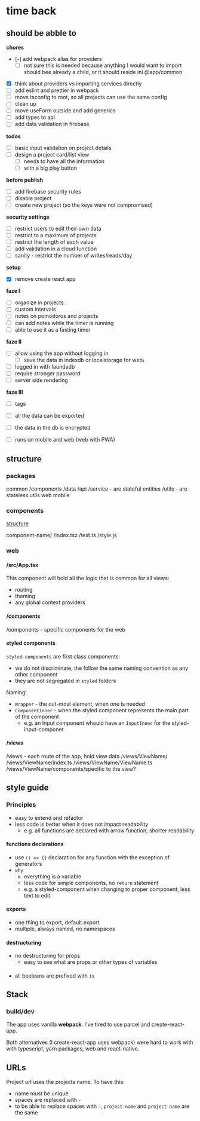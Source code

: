 # time back

## should be abble to

**chores**

- [-] add webpack alias for providers
  - [ ] not sure this is needed because anything I would want to import should bee already a child, or it should reside ini @app/common
- [x] think about providers vs importing services directly
- [ ] add eslint and prettier in webpack
- [ ] move tsconfig to root, so all projects can use the same config
- [ ] clean up 
- [ ] move useForm outside and add generics
- [ ] add types to api
- [ ] add data validation in firebase

**todos**

- [ ] basic input validation on project details
- [ ] design a project card/list view
  - [ ] needs to have all the information
  - [ ] with a big play button

**before publish**
- [ ] add firebase security rules
- [ ] disable project
- [ ] create new project (so the keys were not compromised)

**security settings**

- [ ] restrict users to edit their own data
- [ ] restrict to a maximum of projects
- [ ] restrict the length of each value
- [ ] add validation in a cloud function
- [ ] sanity - restrict the number of writes/reads/day

**setup**
- [x] remove create react app

**faze I**
- [ ] organize in projects
- [ ] custom intervals
- [ ] notes on pomodoros and projects
- [ ] can add notes while the timer is running
- [ ] able to use it as a fasting timer

**faze II**
- [ ] allow using the app without logging in
  - [ ] save the data in indexdb or localstorage for web\
- [ ] logged in with faundadb
- [ ] require stronger password
- [ ] server side rendering

**faze III**
- [ ] tags
- [ ] all the data can be exported
- [ ] the data in the db is encrypted
- [ ] runs on mobile and web (web with PWA)


## structure

### packages

common
  /components
  /data
    /api
      /service - are stateful entities
      /utils - are stateless utils
web
mobile

### components


[structure](https://www.robinwieruch.de/react-folder-structure)

component-name/
  /index.tsx 
  /test.ts
  /style.js

### web

#### /src/App.tsx

This component will hold all the logic that is common for all views:
- routing
- theming
- any global context providers
#### /components

/components - specific components for the web

#### styled components

`styled-components` are first class components:
  -  we do not discriminate, the follow the same naming convention as any other component 
  -  they are not segregated in `styled` folders

Naming:
- `Wrapper` - the out-most element, when one is needed
- `ComponentInner` - when the styled component represents the main part of the component
  - e.g. an Input component whould have an `InputInner` for the styled-input-componet
#### /views

/views - each route of the app, hold view data
/views/ViewName/
/views/ViewName/index.ts
/views/ViewName/ViewName.ts
/views/ViewName/components/specific to the view?

## style guide

### Principles

- easy to extend and refactor
- less code is better when it does not impact readability
  - e.g. all functions are declared with arrow function, shorter readability
#### functions declarations
- use `() => {}` declaration for any function with the exception of generators
- `why` 
  -  everything is a variable
  -  less code for simple components, no `return` statement
  -  e.g. a styled-component when changing to proper component, less text to edit
#### exports
- one thing to export, default export
- multiple, always named, no namespaces

#### destructuring
- no destructuring for props
  - easy to see what are props or other types of variables

####
- all booleans are prefixed with `is`


## Stack

### build/dev

The app uses vanilla **webpack**. I've tired to  use parcel and create-react-app.

Both alternatives (I create-react-app uses webpack) were hard to work with with typescript, yarn packages, web and react-native.

## URLs

Project url uses the projects name. To have this:
- name must be unique
- spaces are replaced with `-` 
- to be able to replace spaces with `-`, `project-name` and `project name` are the same